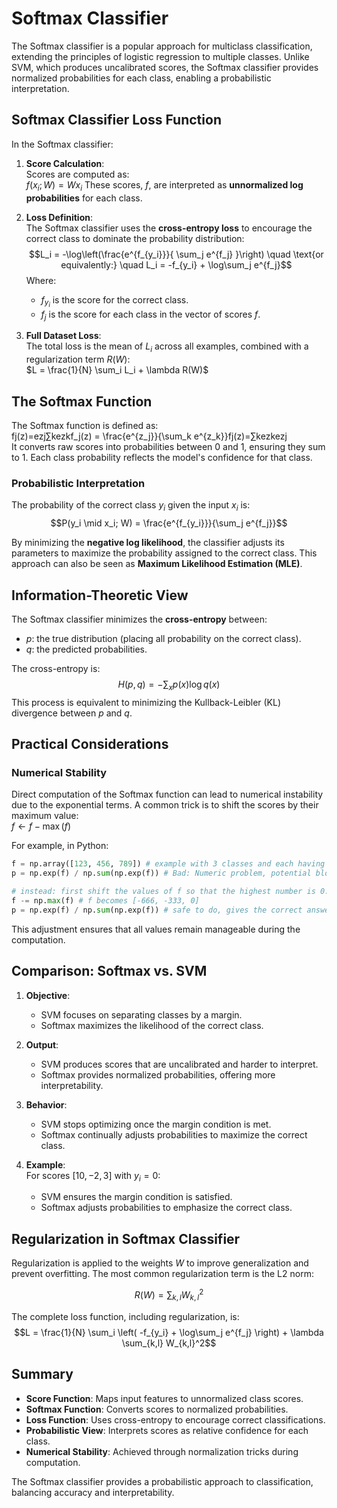 # Softmax Classifier

The Softmax classifier is a popular approach for multiclass classification, extending the principles of logistic regression to multiple classes. Unlike SVM, which produces uncalibrated scores, the Softmax classifier provides normalized probabilities for each class, enabling a probabilistic interpretation.

## **Softmax Classifier Loss Function**

In the Softmax classifier:

1.  **Score Calculation**:  
    Scores are computed as:  
    $f(x_i; W) = W x_i$ 
    These scores, $f$, are interpreted as **unnormalized log probabilities** for each class.
    
2.  **Loss Definition**:  
    The Softmax classifier uses the **cross-entropy loss** to encourage the correct class to dominate the probability distribution:  
    $$L_i = -\log\left(\frac{e^{f_{y_i}}}{ \sum_j e^{f_j} }\right) \quad \text{or equivalently:} \quad L_i = -f_{y_i} + \log\sum_j e^{f_j}$$
    Where:
    
    -   $f_{y_i}$ is the score for the correct class.
    -   $f_j$ is the score for each class in the vector of scores $f$.
3.  **Full Dataset Loss**:  
    The total loss is the mean of $L_i$ across all examples, combined with a regularization term $R(W)$:  
    $L = \frac{1}{N} \sum_i L_i + \lambda R(W)$
    


## **The Softmax Function**

The Softmax function is defined as:  
fj(z)=ezj∑kezkf_j(z) = \frac{e^{z_j}}{\sum_k e^{z_k}}fj​(z)=∑k​ezk​ezj​​  
It converts raw scores into probabilities between 0 and 1, ensuring they sum to 1. Each class probability reflects the model's confidence for that class.

### **Probabilistic Interpretation**

The probability of the correct class $y_i$ given the input $x_i$ is:  
$$P(y_i \mid x_i; W) = \frac{e^{f_{y_i}}}{\sum_j e^{f_j}}$$

By minimizing the **negative log likelihood**, the classifier adjusts its parameters to maximize the probability assigned to the correct class. This approach can also be seen as **Maximum Likelihood Estimation (MLE)**.


## **Information-Theoretic View**

The Softmax classifier minimizes the **cross-entropy** between:

-   $p$: the true distribution (placing all probability on the correct class).
-   $q$: the predicted probabilities.

The cross-entropy is:  
$$H(p, q) = - \sum_x p(x) \log q(x)$$
This process is equivalent to minimizing the Kullback-Leibler (KL) divergence between $p$ and $q$.

## **Practical Considerations**

### **Numerical Stability**

Direct computation of the Softmax function can lead to numerical instability due to the exponential terms. A common trick is to shift the scores by their maximum value:  
$f \gets f - \max(f)$

For example, in Python:

```python
f = np.array([123, 456, 789]) # example with 3 classes and each having large scores
p = np.exp(f) / np.sum(np.exp(f)) # Bad: Numeric problem, potential blowup

# instead: first shift the values of f so that the highest number is 0:
f -= np.max(f) # f becomes [-666, -333, 0]
p = np.exp(f) / np.sum(np.exp(f)) # safe to do, gives the correct answer
```

This adjustment ensures that all values remain manageable during the computation.


## **Comparison: Softmax vs. SVM**

1.  **Objective**:
    
    -   SVM focuses on separating classes by a margin.
    -   Softmax maximizes the likelihood of the correct class.
2.  **Output**:
    
    -   SVM produces scores that are uncalibrated and harder to interpret.
    -   Softmax provides normalized probabilities, offering more interpretability.
3.  **Behavior**:
    
    -   SVM stops optimizing once the margin condition is met.
    -   Softmax continually adjusts probabilities to maximize the correct class.
4.  **Example**:  
    For scores $[10, -2, 3]$ with $y_i = 0$:
    
    -   SVM ensures the margin condition is satisfied.
    -   Softmax adjusts probabilities to emphasize the correct class.


## **Regularization in Softmax Classifier**

Regularization is applied to the weights $W$ to improve generalization and prevent overfitting. The most common regularization term is the L2 norm:

$$R(W) = \sum_{k,l} W_{k,l}^2$$

The complete loss function, including regularization, is:  
$$L = \frac{1}{N} \sum_i \left( -f_{y_i} + \log\sum_j e^{f_j} \right) + \lambda \sum_{k,l} W_{k,l}^2$$


## **Summary**

-   **Score Function**: Maps input features to unnormalized class scores.
-   **Softmax Function**: Converts scores to normalized probabilities.
-   **Loss Function**: Uses cross-entropy to encourage correct classifications.
-   **Probabilistic View**: Interprets scores as relative confidence for each class.
-   **Numerical Stability**: Achieved through normalization tricks during computation.

The Softmax classifier provides a probabilistic approach to classification, balancing accuracy and interpretability.
